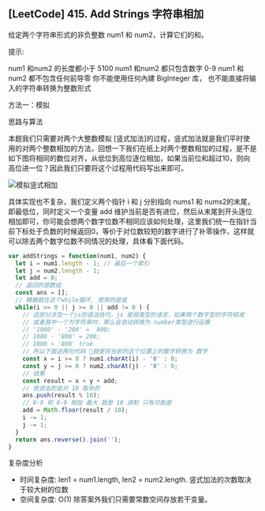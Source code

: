 ## [LeetCode] 415. Add Strings 字符串相加

给定两个字符串形式的非负整数 num1 和 num2，计算它们的和。

提示:

num1 和num2 的长度都小于 5100
num1 和num2 都只包含数字 0-9
num1 和num2 都不包含任何前导零
你不能使用任何內建 BigInteger 库， 也不能直接将输入的字符串转换为整数形式

方法一：模拟

思路与算法

本题我们只需要对两个大整数模拟 [竖式加法]的过程，竖式加法就是我们平时使用的对两个整数相加的方法，回想一下我们在纸上对两个整数相加的过程，是不是如下图将相同的数位对齐，从低位到高位逐位相加，如果当前位和超过10，则向高位进一位？因此我们只要将这个过程用代码写出来即可。

![模拟竖式相加](./images/0415字符串相加/01.png)

具体实现也不复杂，我们定义两个指针 i 和 j 分别指向 nums1 和 nums2的末尾，即最低位，同时定义一个变量 add 维护当前是否有进位，然后从末尾到开头逐位相加即可，你可能会想两个数字位数不相同应该如何处理，这里我们统一在指针当前下标处于负数的时候返回0，等价于对位数较短的数字进行了补零操作，这样就可以除去两个数字位数不同情况的处理，具体看下面代码。

```js
var addStrings = function(num1, num2) {
  let i = num1.length - 1; // 最后一个索引
  let j = num2.length - 1;
  let add = 0;
  // 返回的是数组
  const ans = [];
  // 精髓就在这个while循环, 使用的是或
  while(i >= 0 || j >= 0 || add != 0 ) {
    // 这部分涉及一个js的语法技巧，js 是弱类型的语言，如果两个数字型的字符相减
    // 或者其中一个为字符串时，那么会自动转换为 number类型进行运算
    // '1000' - '200' =  800;
    // 1000 - '800' = 200;
    // 1000 > '800' true
    // 所以下面这两句代码 就是将当前的这个位置上的数字转换为 数字
    const x = i >= 0 ? num1.charAt(i) - '0' : 0;
    const y = j >= 0 ? num2.charAt(j) - '0' : 0;
    // 结果
    const result = x + y + add;
    // 放进去的是对 10 取余的
    ans.push(result % 10);
    // 0-9 和 0-9 相加 最大 就是 18 进制 只有可能是 
    add = Math.floor(result / 10);
    i -= 1;
    j -= 1;
  }
  return ans.reverse().join('');
}
```

复杂度分析
* 时间复杂度: len1 = num1.length, len2 = num2.length. 竖式加法的次数取决于较大树的位数
* 空间复杂度: O(1) 除答案外我们只需要常数空间存放若干变量。

